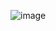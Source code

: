 ![image](https://github.com/SaranE1/dictionaryApp/assets/110584461/d9ee728d-4905-49ee-b375-dd8c5db7d884)
